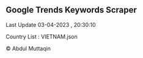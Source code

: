 

## Google Trends Keywords Scraper 
 
Last Update 03-04-2023 , 20:30:10

Country List :
VIETNAM.json



© Abdul Muttaqin 
